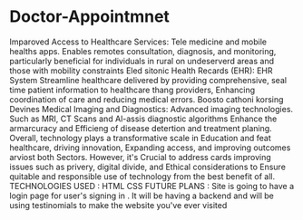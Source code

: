 # Doctor-Appointmnet
Imparoved Access to Healthcare Services: Tele medicine and mobile healths apps.
Enables remotes consultation, diagnosis, and monitoring, particularly beneficial for individuals in rural on undeserverd areas and those with mobility constraints
Eled sitonic Health Recards (EHR): EHR System Streamline
healthcare delivered by providing comprehensive, seal time patient information to healthcare thang providers, Enhancing coordination of care and reducing medical errors.
Boosto cathoni korsing Devines
Medical Imaging and Diagnostics: Advanced imaging technologies. Such as MRI, CT Scans and Al-assis diagnostic algorithms Enhance the armarcuracy and Efficieng of disease detertion and treatment planing.
Overall, technology plays a transformative scale in Education and feat healthcare, driving innovation, Expanding access, and improving outcomes arviost both Sectors. However, it's Crucial to address cards improving issues such as privery, digital divide, and Ethical considerations to Ensure quitable and responsible use of technology from the best benefit of all.
TECHNOLOGIES USED : 
                    HTML
                    CSS
FUTURE PLANS : 
              Site is going to have a login page for user's signing in . It will be having a backend and will be using testinomials to make the website you've ever 
              visited
